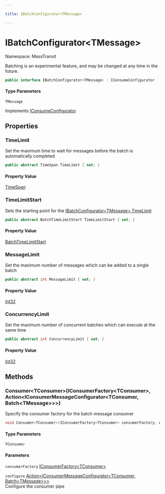 ```yaml
---

title: IBatchConfigurator<TMessage>

---
```


# IBatchConfigurator\<TMessage\>

Namespace: MassTransit

Batching is an experimental feature, and may be changed at any time in the future.

```csharp
public interface IBatchConfigurator<TMessage> : IConsumeConfigurator
```

#### Type Parameters

`TMessage`<br/>

Implements [IConsumeConfigurator](../masstransit/iconsumeconfigurator)

## Properties

### **TimeLimit**

Set the maximum time to wait for messages before the batch is automatically completed

```csharp
public abstract TimeSpan TimeLimit { set; }
```

#### Property Value

[TimeSpan](https://learn.microsoft.com/en-us/dotnet/api/system.timespan)<br/>

### **TimeLimitStart**

Sets the starting point for the [IBatchConfigurator\<TMessage\>.TimeLimit](ibatchconfigurator-1#timelimit)

```csharp
public abstract BatchTimeLimitStart TimeLimitStart { set; }
```

#### Property Value

[BatchTimeLimitStart](../masstransit/batchtimelimitstart)<br/>

### **MessageLimit**

Set the maximum number of messages which can be added to a single batch

```csharp
public abstract int MessageLimit { set; }
```

#### Property Value

[Int32](https://learn.microsoft.com/en-us/dotnet/api/system.int32)<br/>

### **ConcurrencyLimit**

Set the maximum number of concurrent batches which can execute at the same time

```csharp
public abstract int ConcurrencyLimit { set; }
```

#### Property Value

[Int32](https://learn.microsoft.com/en-us/dotnet/api/system.int32)<br/>

## Methods

### **Consumer\<TConsumer\>(IConsumerFactory\<TConsumer\>, Action\<IConsumerMessageConfigurator\<TConsumer, Batch\<TMessage\>\>\>)**

Specify the consumer factory for the batch message consumer

```csharp
void Consumer<TConsumer>(IConsumerFactory<TConsumer> consumerFactory, Action<IConsumerMessageConfigurator<TConsumer, Batch<TMessage>>> configure)
```

#### Type Parameters

`TConsumer`<br/>

#### Parameters

`consumerFactory` [IConsumerFactory\<TConsumer\>](../masstransit/iconsumerfactory-1)<br/>

`configure` [Action\<IConsumerMessageConfigurator\<TConsumer, Batch\<TMessage\>\>\>](https://learn.microsoft.com/en-us/dotnet/api/system.action-1)<br/>
Configure the consumer pipe
